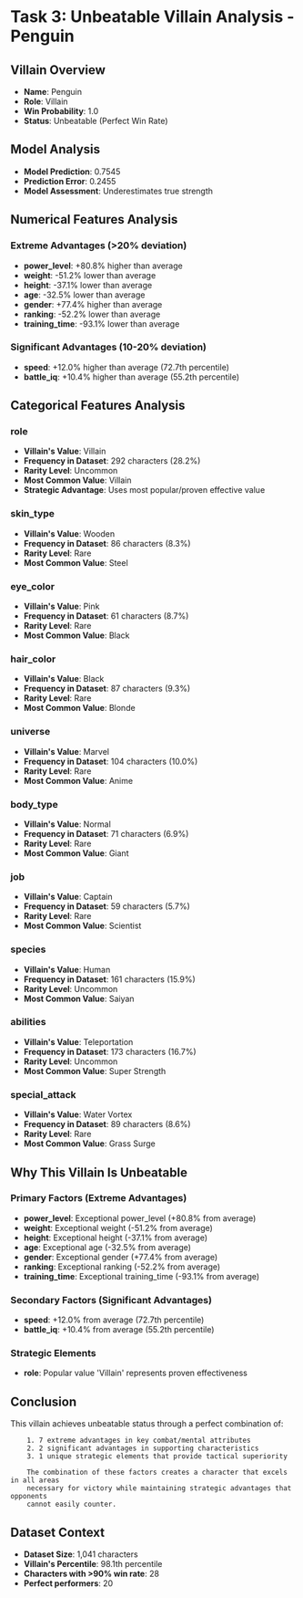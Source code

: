 # Task 3: Unbeatable Villain Analysis - Penguin

## Villain Overview

- **Name**: Penguin
- **Role**: Villain
- **Win Probability**: 1.0
- **Status**: Unbeatable (Perfect Win Rate)

## Model Analysis

- **Model Prediction**: 0.7545
- **Prediction Error**: 0.2455
- **Model Assessment**: Underestimates true strength

## Numerical Features Analysis

### Extreme Advantages (>20% deviation)

- **power_level**: +80.8% higher than average
- **weight**: -51.2% lower than average
- **height**: -37.1% lower than average
- **age**: -32.5% lower than average
- **gender**: +77.4% higher than average
- **ranking**: -52.2% lower than average
- **training_time**: -93.1% lower than average

### Significant Advantages (10-20% deviation)

- **speed**: +12.0% higher than average (72.7th percentile)
- **battle_iq**: +10.4% higher than average (55.2th percentile)

## Categorical Features Analysis

### role
- **Villain's Value**: Villain
- **Frequency in Dataset**: 292 characters (28.2%)
- **Rarity Level**: Uncommon
- **Most Common Value**: Villain
- **Strategic Advantage**: Uses most popular/proven effective value

### skin_type
- **Villain's Value**: Wooden
- **Frequency in Dataset**: 86 characters (8.3%)
- **Rarity Level**: Rare
- **Most Common Value**: Steel

### eye_color
- **Villain's Value**: Pink
- **Frequency in Dataset**: 61 characters (8.7%)
- **Rarity Level**: Rare
- **Most Common Value**: Black

### hair_color
- **Villain's Value**: Black
- **Frequency in Dataset**: 87 characters (9.3%)
- **Rarity Level**: Rare
- **Most Common Value**: Blonde

### universe
- **Villain's Value**: Marvel
- **Frequency in Dataset**: 104 characters (10.0%)
- **Rarity Level**: Rare
- **Most Common Value**: Anime

### body_type
- **Villain's Value**: Normal
- **Frequency in Dataset**: 71 characters (6.9%)
- **Rarity Level**: Rare
- **Most Common Value**: Giant

### job
- **Villain's Value**: Captain
- **Frequency in Dataset**: 59 characters (5.7%)
- **Rarity Level**: Rare
- **Most Common Value**: Scientist

### species
- **Villain's Value**: Human
- **Frequency in Dataset**: 161 characters (15.9%)
- **Rarity Level**: Uncommon
- **Most Common Value**: Saiyan

### abilities
- **Villain's Value**: Teleportation
- **Frequency in Dataset**: 173 characters (16.7%)
- **Rarity Level**: Uncommon
- **Most Common Value**: Super Strength

### special_attack
- **Villain's Value**: Water Vortex
- **Frequency in Dataset**: 89 characters (8.6%)
- **Rarity Level**: Rare
- **Most Common Value**: Grass Surge


## Why This Villain Is Unbeatable

### Primary Factors (Extreme Advantages)
- **power_level**: Exceptional power_level (+80.8% from average)
- **weight**: Exceptional weight (-51.2% from average)
- **height**: Exceptional height (-37.1% from average)
- **age**: Exceptional age (-32.5% from average)
- **gender**: Exceptional gender (+77.4% from average)
- **ranking**: Exceptional ranking (-52.2% from average)
- **training_time**: Exceptional training_time (-93.1% from average)

### Secondary Factors (Significant Advantages)
- **speed**: +12.0% from average (72.7th percentile)
- **battle_iq**: +10.4% from average (55.2th percentile)

### Strategic Elements
- **role**: Popular value 'Villain' represents proven effectiveness

## Conclusion

This villain achieves unbeatable status through a perfect combination of:
        
        1. 7 extreme advantages in key combat/mental attributes
        2. 2 significant advantages in supporting characteristics  
        3. 1 unique strategic elements that provide tactical superiority
        
        The combination of these factors creates a character that excels in all areas
        necessary for victory while maintaining strategic advantages that opponents
        cannot easily counter.

## Dataset Context

- **Dataset Size**: 1,041 characters
- **Villain's Percentile**: 98.1th percentile
- **Characters with >90% win rate**: 28
- **Perfect performers**: 20
